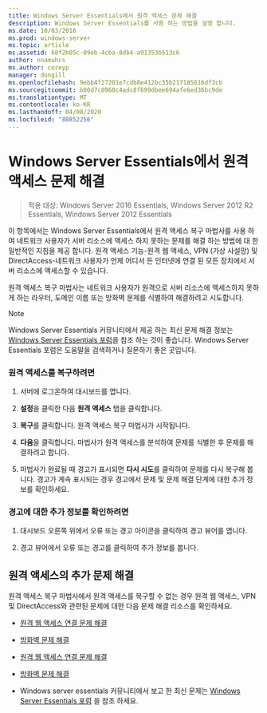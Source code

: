 ```yaml
---
title: Windows Server Essentials에서 원격 액세스 문제 해결
description: Windows Server Essentials를 사용 하는 방법을 설명 합니다.
ms.date: 10/03/2016
ms.prod: windows-server
ms.topic: article
ms.assetid: 68f2b05c-09eb-4cba-8db4-a91353b513c6
author: nnamuhcs
ms.author: coreyp
manager: dongill
ms.openlocfilehash: 9ebb4f27201e7cdb8e412bc35b217185616df3cb
ms.sourcegitcommit: b00d7c8968c4adc8f699dbee694afe6ed36bc9de
ms.translationtype: MT
ms.contentlocale: ko-KR
ms.lasthandoff: 04/08/2020
ms.locfileid: "80852256"
---
```

# <a name="troubleshoot-anywhere-access-in-windows-server-essentials"></a>Windows Server Essentials에서 원격 액세스 문제 해결

>적용 대상: Windows Server 2016 Essentials, Windows Server 2012 R2 Essentials, Windows Server 2012 Essentials

이 항목에서는 Windows Server Essentials에서 원격 액세스 복구 마법사를 사용 하 여 네트워크 사용자가 서버 리소스에 액세스 하지 못하는 문제를 해결 하는 방법에 대 한 일반적인 지침을 제공 합니다. 원격 액세스 기능-원격 웹 액세스, VPN (가상 사설망) 및 DirectAccess-네트워크 사용자가 언제 어디서 든 인터넷에 연결 된 모든 장치에서 서버 리소스에 액세스할 수 있습니다.  
  
 원격 액세스 복구 마법사는 네트워크 사용자가 원격으로 서버 리소스에 액세스하지 못하게 하는 라우터, 도메인 이름 또는 방화벽 문제를 식별하여 해결하려고 시도합니다.  
  
> [!NOTE]
>  Windows Server Essentials 커뮤니티에서 제공 하는 최신 문제 해결 정보는 [Windows Server Essentials 포럼](https://social.technet.microsoft.com/Forums/winserveressentials/threads)을 참조 하는 것이 좋습니다. Windows Server Essentials 포럼은 도움말을 검색하거나 질문하기 좋은 곳입니다.  
  
### <a name="to-repair-anywhere-access"></a>원격 액세스를 복구하려면  
  
1.  서버에 로그온하여 대시보드를 엽니다.  
  
2.  **설정**을 클릭한 다음 **원격 액세스** 탭을 클릭합니다.  
  
3.  **복구**를 클릭합니다. 원격 액세스 복구 마법사가 시작됩니다.  
  
4.  **다음**을 클릭합니다. 마법사가 원격 액세스를 분석하여 문제를 식별한 후 문제를 해결하려고 합니다.  
  
5.  마법사가 완료될 때 경고가 표시되면 **다시 시도**를 클릭하여 문제를 다시 복구해 봅니다. 경고가 계속 표시되는 경우 경고에서 문제 및 문제 해결 단계에 대한 추가 정보를 확인하세요.  
  
### <a name="to-get-more-information-about-an-alert"></a>경고에 대한 추가 정보를 확인하려면  
  
1.  대시보드 오른쪽 위에서 오류 또는 경고 아이콘을 클릭하여 경고 뷰어를 엽니다.  
  
2.  경고 뷰어에서 오류 또는 경고를 클릭하여 추가 정보를 봅니다.  
  
## <a name="additional-troubleshooting-for-anywhere-access"></a>원격 액세스의 추가 문제 해결  
 원격 액세스 복구 마법사에서 원격 액세스를 복구할 수 없는 경우 원격 웹 액세스, VPN 및 DirectAccess와 관련된 문제에 대한 다음 문제 해결 리소스를 확인하세요.  
  

-   [원격 웹 액세스 연결 문제 해결](Troubleshoot-Remote-Web-Access-connectivity-in-Windows-Server-Essentials.md)  
  
-   [방화벽 문제 해결](Troubleshoot-your-firewall-in-Windows-Server-Essentials.md)  

-   [원격 웹 액세스 연결 문제 해결](../support/Troubleshoot-Remote-Web-Access-connectivity-in-Windows-Server-Essentials.md)  
  
-   [방화벽 문제 해결](../support/Troubleshoot-your-firewall-in-Windows-Server-Essentials.md)  

  
-   Windows server essentials 커뮤니티에서 보고 한 최신 문제는 [Windows Server Essentials 포럼](https://social.technet.microsoft.com/Forums/winserveressentials/threads) 을 참조 하세요.

